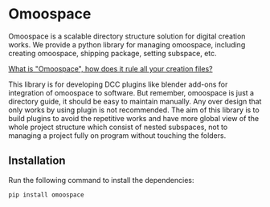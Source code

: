 # Omoospace

Omoospace is a scalable directory structure solution for digital creation works. We provide a python library for managing omoospace, including creating omoospace, shipping package, setting subspace, etc.

[What is "Omoospace", how does it rule all your creation files?](omoospace.md)

This library is for developing DCC plugins like blender add-ons for integration of omoospace to software. But remember, omoospace is just a directory guide, it should be easy to maintain manually. Any over design that only works by using plugin is not recommended. The aim of this library is to build plugins to avoid the repetitive works and have more global view of the whole project structure which consist of nested subspaces, not to managing a project fully on program without touching the folders.

## Installation

Run the following command to install the dependencies:

```shell
pip install omoospace
```

